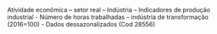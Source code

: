 Atividade econômica – setor real – Indústria – Indicadores de produção industrial - Número de horas trabalhadas – indústria de transformação (2016=100) - Dados dessazonalizados (Cod 28556)
